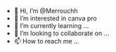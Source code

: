 - 👋 Hi, I’m @Merrouchh
- 👀 I’m interested in canva pro
- 🌱 I’m currently learning ...
- 💞️ I’m looking to collaborate on ...
- 📫 How to reach me ...

<!---
Merrouchh/Merrouchh is a ✨ special ✨ repository because its `README.md` (this file) appears on your GitHub profile.
You can click the Preview link to take a look at your changes.
--->
